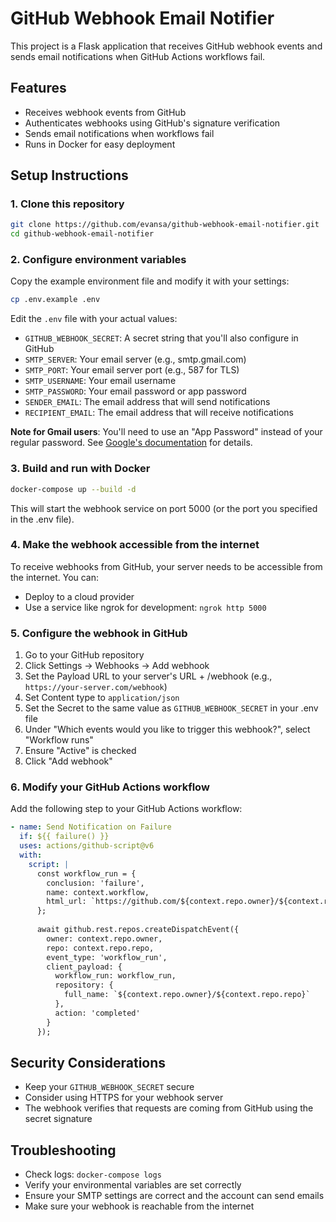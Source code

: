 # GitHub Webhook Email Notifier

This project is a Flask application that receives GitHub webhook events and sends email notifications when GitHub Actions workflows fail.

## Features

- Receives webhook events from GitHub
- Authenticates webhooks using GitHub's signature verification
- Sends email notifications when workflows fail
- Runs in Docker for easy deployment

## Setup Instructions

### 1. Clone this repository

```bash
git clone https://github.com/evansa/github-webhook-email-notifier.git
cd github-webhook-email-notifier
```

### 2. Configure environment variables

Copy the example environment file and modify it with your settings:

```bash
cp .env.example .env
```

Edit the `.env` file with your actual values:

- `GITHUB_WEBHOOK_SECRET`: A secret string that you'll also configure in GitHub
- `SMTP_SERVER`: Your email server (e.g., smtp.gmail.com)
- `SMTP_PORT`: Your email server port (e.g., 587 for TLS)
- `SMTP_USERNAME`: Your email username
- `SMTP_PASSWORD`: Your email password or app password
- `SENDER_EMAIL`: The email address that will send notifications
- `RECIPIENT_EMAIL`: The email address that will receive notifications

**Note for Gmail users**: You'll need to use an "App Password" instead of your regular password. See [Google's documentation](https://support.google.com/accounts/answer/185833) for details.

### 3. Build and run with Docker

```bash
docker-compose up --build -d
```

This will start the webhook service on port 5000 (or the port you specified in the .env file).

### 4. Make the webhook accessible from the internet

To receive webhooks from GitHub, your server needs to be accessible from the internet. You can:

- Deploy to a cloud provider
- Use a service like ngrok for development: `ngrok http 5000`

### 5. Configure the webhook in GitHub

1. Go to your GitHub repository
2. Click Settings → Webhooks → Add webhook
3. Set the Payload URL to your server's URL + /webhook (e.g., `https://your-server.com/webhook`)
4. Set Content type to `application/json`
5. Set the Secret to the same value as `GITHUB_WEBHOOK_SECRET` in your .env file
6. Under "Which events would you like to trigger this webhook?", select "Workflow runs"
7. Ensure "Active" is checked
8. Click "Add webhook"

### 6. Modify your GitHub Actions workflow

Add the following step to your GitHub Actions workflow:

```yaml
- name: Send Notification on Failure
  if: ${{ failure() }}
  uses: actions/github-script@v6
  with:
    script: |
      const workflow_run = {
        conclusion: 'failure',
        name: context.workflow,
        html_url: `https://github.com/${context.repo.owner}/${context.repo.repo}/actions/runs/${context.runId}`
      };
      
      await github.rest.repos.createDispatchEvent({
        owner: context.repo.owner,
        repo: context.repo.repo,
        event_type: 'workflow_run',
        client_payload: {
          workflow_run: workflow_run,
          repository: {
            full_name: `${context.repo.owner}/${context.repo.repo}`
          },
          action: 'completed'
        }
      });
```

## Security Considerations

- Keep your `GITHUB_WEBHOOK_SECRET` secure
- Consider using HTTPS for your webhook server
- The webhook verifies that requests are coming from GitHub using the secret signature

## Troubleshooting

- Check logs: `docker-compose logs`
- Verify your environmental variables are set correctly
- Ensure your SMTP settings are correct and the account can send emails
- Make sure your webhook is reachable from the internet